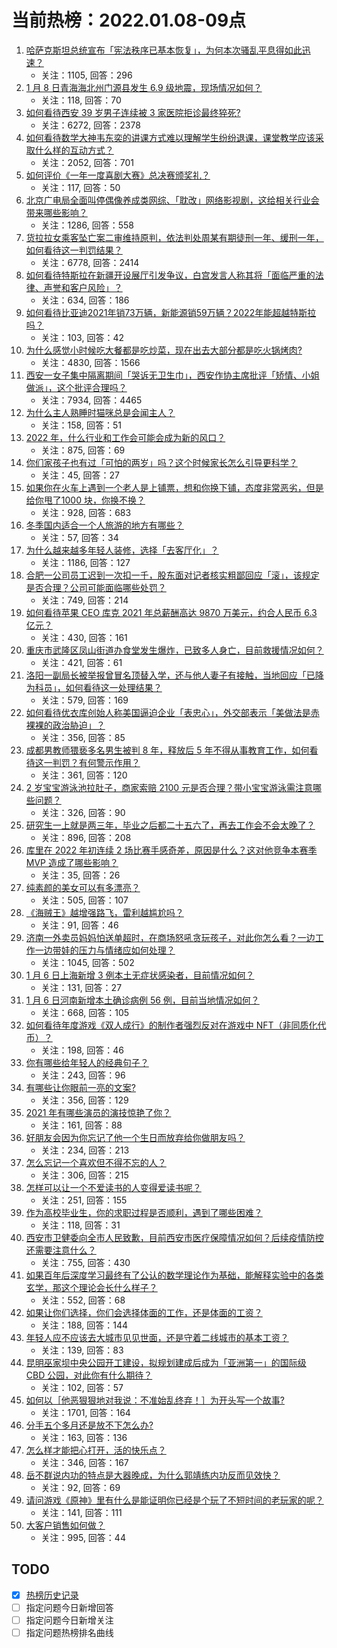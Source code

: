 # 当前热榜：2022.01.08-09点
1. [哈萨克斯坦总统宣布「宪法秩序已基本恢复」，为何本次骚乱平息得如此迅速？](https://www.zhihu.com/question/510337819)
    * 关注：1105, 回答：296
2. [1 月 8 日青海海北州门源县发生 6.9 级地震，现场情况如何？](https://www.zhihu.com/question/510420019)
    * 关注：118, 回答：70
3. [如何看待西安 39 岁男子连续被 3 家医院拒诊最终猝死?](https://www.zhihu.com/question/510206264)
    * 关注：6272, 回答：2378
4. [如何看待数学大神韦东奕的讲课方式难以理解学生纷纷退课，课堂教学应该采取什么样的互动方式？](https://www.zhihu.com/question/509411620)
    * 关注：2052, 回答：701
5. [如何评价《一年一度喜剧大赛》总决赛颁奖礼？](https://www.zhihu.com/question/510378702)
    * 关注：117, 回答：50
6. [北京广电局全面叫停偶像养成类网综、「耽改」网络影视剧，这给相关行业会带来哪些影响？](https://www.zhihu.com/question/510321096)
    * 关注：1286, 回答：558
7. [货拉拉女乘客坠亡案二审维持原判，依法判处周某有期徒刑一年、缓刑一年，如何看待这一判罚结果？](https://www.zhihu.com/question/510348098)
    * 关注：6778, 回答：2414
8. [如何看待特斯拉在新疆开设展厅引发争议，白宫发言人称其将「面临严重的法律、声誉和客户风险」？](https://www.zhihu.com/question/510293645)
    * 关注：634, 回答：186
9. [如何看待比亚迪2021年销73万辆，新能源销59万辆？2022年能超越特斯拉吗？](https://www.zhihu.com/question/509770673)
    * 关注：103, 回答：42
10. [为什么感觉小时候吃大餐都是吃炒菜，现在出去大部分都是吃火锅烤肉?](https://www.zhihu.com/question/494546543)
    * 关注：4830, 回答：1566
11. [西安一女子集中隔离期间「哭诉无卫生巾」，西安作协主席批评「矫情、小姐做派」，这个批评合理吗？](https://www.zhihu.com/question/510206279)
    * 关注：7934, 回答：4465
12. [为什么主人熟睡时猫咪总是会闻主人？](https://www.zhihu.com/question/509781037)
    * 关注：158, 回答：51
13. [2022 年，什么行业和工作会可能会成为新的风口？](https://www.zhihu.com/question/503473199)
    * 关注：875, 回答：69
14. [你们家孩子也有过「可怕的两岁」吗？这个时候家长怎么引导更科学？](https://www.zhihu.com/question/504291034)
    * 关注：45, 回答：27
15. [如果你在火车上遇到一个老人是上铺票，想和你换下铺，态度非常恶劣，但是给你甩了1000 块，你换不换？](https://www.zhihu.com/question/508813224)
    * 关注：928, 回答：683
16. [冬季国内适合一个人旅游的地方有哪些？](https://www.zhihu.com/question/506986030)
    * 关注：57, 回答：34
17. [为什么越来越多年轻人装修，选择「去客厅化」？](https://www.zhihu.com/question/509706203)
    * 关注：1186, 回答：127
18. [合肥一公司员工迟到一次扣一千，股东面对记者核实粗鄙回应「滚」，该规定是否合理？公司可能面临哪些处罚？](https://www.zhihu.com/question/510242241)
    * 关注：749, 回答：214
19. [如何看待苹果 CEO 库克 2021 年总薪酬高达 9870 万美元，约合人民币 6.3 亿元？](https://www.zhihu.com/question/510260736)
    * 关注：430, 回答：161
20. [重庆市武隆区凤山街道办食堂发生爆炸，已致多人身亡，目前救援情况如何？](https://www.zhihu.com/question/510323252)
    * 关注：421, 回答：61
21. [洛阳一副局长被举报曾冒名顶替入学，还与他人妻子有接触，当地回应「已降为科员」，如何看待这一处理结果？](https://www.zhihu.com/question/510010997)
    * 关注：579, 回答：169
22. [如何看待优衣库创始人称美国逼迫企业「表忠心」，外交部表示「美做法是赤裸裸的政治胁迫」？](https://www.zhihu.com/question/510177276)
    * 关注：356, 回答：85
23. [成都男教师猥亵多名男生被判 8 年，释放后 5 年不得从事教育工作，如何看待这一判罚？有何警示作用？](https://www.zhihu.com/question/510298821)
    * 关注：361, 回答：120
24. [2 岁宝宝游泳池拉肚子，商家索赔 2100 元是否合理？带小宝宝游泳需注意哪些问题？](https://www.zhihu.com/question/509968329)
    * 关注：326, 回答：90
25. [研究生一上就是两三年，毕业之后都二十五六了，再去工作会不会太晚了？](https://www.zhihu.com/question/510120283)
    * 关注：896, 回答：208
26. [库里在 2022 年初连续 2 场比赛手感奇差，原因是什么？这对他竞争本赛季 MVP 造成了哪些影响？](https://www.zhihu.com/question/510128037)
    * 关注：35, 回答：26
27. [纯素颜的美女可以有多漂亮？](https://www.zhihu.com/question/284262739)
    * 关注：505, 回答：107
28. [《海贼王》越增强路飞，雷利越尴尬吗？](https://www.zhihu.com/question/509895336)
    * 关注：91, 回答：46
29. [济南一外卖员妈妈怕送单超时，在商场怒吼贪玩孩子，对此你怎么看？一边工作一边带娃的压力与情绪应如何处理？](https://www.zhihu.com/question/509973366)
    * 关注：1045, 回答：502
30. [1 月 6 日上海新增 3 例本土无症状感染者，目前情况如何？](https://www.zhihu.com/question/510260613)
    * 关注：131, 回答：27
31. [1 月 6 日河南新增本土确诊病例 56 例，目前当地情况如何？](https://www.zhihu.com/question/510263214)
    * 关注：668, 回答：105
32. [如何看待年度游戏《双人成行》的制作者强烈反对在游戏中 NFT（非同质化代币）？](https://www.zhihu.com/question/509142722)
    * 关注：198, 回答：46
33. [你有哪些给年轻人的经典句子？](https://www.zhihu.com/question/505321984)
    * 关注：243, 回答：96
34. [有哪些让你眼前一亮的文案?](https://www.zhihu.com/question/463186582)
    * 关注：356, 回答：129
35. [2021 年有哪些演员的演技惊艳了你？](https://www.zhihu.com/question/507755107)
    * 关注：161, 回答：88
36. [好朋友会因为你忘记了他一个生日而放弃给你做朋友吗？](https://www.zhihu.com/question/508399768)
    * 关注：234, 回答：213
37. [怎么忘记一个喜欢但不得不忘的人？](https://www.zhihu.com/question/509742326)
    * 关注：306, 回答：215
38. [怎样可以让一个不爱读书的人变得爱读书呢？](https://www.zhihu.com/question/509434448)
    * 关注：251, 回答：155
39. [作为高校毕业生，你的求职过程是否顺利，遇到了哪些困难？](https://www.zhihu.com/question/507262215)
    * 关注：118, 回答：31
40. [西安市卫健委向全市人民致歉，目前西安市医疗保障情况如何？后续疫情防控还需要注意什么？](https://www.zhihu.com/question/510358999)
    * 关注：755, 回答：430
41. [如果百年后深度学习最终有了公认的数学理论作为基础，能解释实验中的各类玄学，那这个理论会长什么样子？](https://www.zhihu.com/question/507836671)
    * 关注：552, 回答：68
42. [如果让你们选择，你们会选择体面的工作，还是体面的工资？](https://www.zhihu.com/question/509797996)
    * 关注：188, 回答：144
43. [年轻人应不应该去大城市见见世面，还是守着二线城市的基本工资？](https://www.zhihu.com/question/502752956)
    * 关注：139, 回答：83
44. [昆明巫家坝中央公园开工建设，拟规划建成后成为「亚洲第一」的国际级 CBD 公园，对此你有什么期待？](https://www.zhihu.com/question/510109304)
    * 关注：102, 回答：57
45. [如何以［他恶狠狠地对我说：不准始乱终弃！］为开头写一个故事?](https://www.zhihu.com/question/458410036)
    * 关注：1701, 回答：164
46. [分手五个多月还是放不下怎么办?](https://www.zhihu.com/question/509784752)
    * 关注：163, 回答：136
47. [怎么样才能把心打开，活的快乐点？](https://www.zhihu.com/question/509912972)
    * 关注：346, 回答：167
48. [岳不群说内功的特点是大器晚成，为什么郭靖练内功反而见效快？](https://www.zhihu.com/question/509891665)
    * 关注：92, 回答：69
49. [请问游戏《原神》里有什么是能证明你已经是个玩了不短时间的老玩家的呢？](https://www.zhihu.com/question/507725052)
    * 关注：141, 回答：111
50. [大客户销售如何做？](https://www.zhihu.com/question/31098145)
    * 关注：995, 回答：44
## TODO
* [x] [热榜历史记录](hot_history/AllHot.md)
* [ ] 指定问题今日新增回答
* [ ] 指定问题今日新增关注
* [ ] 指定问题热榜排名曲线
